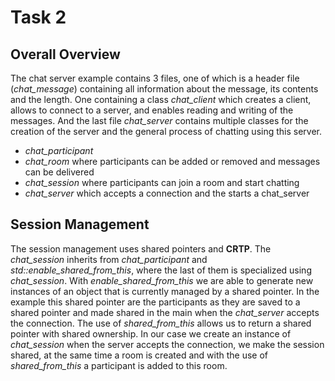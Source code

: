 # Task 2

## Overall Overview

The chat server example contains 3 files, one of which is a header file (_chat_message_) containing all information about the message, its contents and the length. One containing a class _chat_client_ which creates a client, allows to connect to a server, and enables reading and writing of the messages. And the last file _chat_server_ contains multiple classes for the creation of the server and the general process of chatting using this server.

- _chat_participant_
- _chat_room_ where participants can be added or removed and messages can be delivered
- _chat_session_ where participants can join a room and start chatting
- _chat_server_ which accepts a connection and the starts a chat_server

## Session Management

The session management uses shared pointers and **CRTP**. The _chat_session_ inherits from _chat_participant_ and _std::enable_shared_from_this_, where the last of them is specialized using _chat_session_. With _enable_shared_from_this_ we are able to generate new instances of an object that is currently managed by a shared pointer. In the example this shared pointer are the participants as they are saved to a shared pointer and made shared in the main when the _chat_server_ accepts the connection. The use of _shared_from_this_ allows us to return a shared pointer with shared ownership. In our case we create an instance of _chat_session_ when the server accepts the connection, we make the session shared, at the same time a room is created and with the use of _shared_from_this_ a participant is added to this room.
